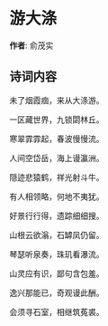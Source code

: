 # 游大涤

**作者**: 俞茂实

## 诗词内容

未了烟霞痼，来从大涤游。

一区藏世界，九锁閟林丘。

寒翠霏霏起，春波慢慢流。

人间空岱岳，海上谩瀛洲。

隠迹悲猿鹤，祥光射斗牛。

有人相领略，何地不夷犹。

好景行行得，遗踪细细搜。

山根云欲滃，石罅凤仍留。

琴瑟听泉奏，珠玑看瀑流。

山灵应有识，鄙句含包羞。

逸兴那能已，奇观谩此酬。

会须寻石室，相继筑菟裘。

